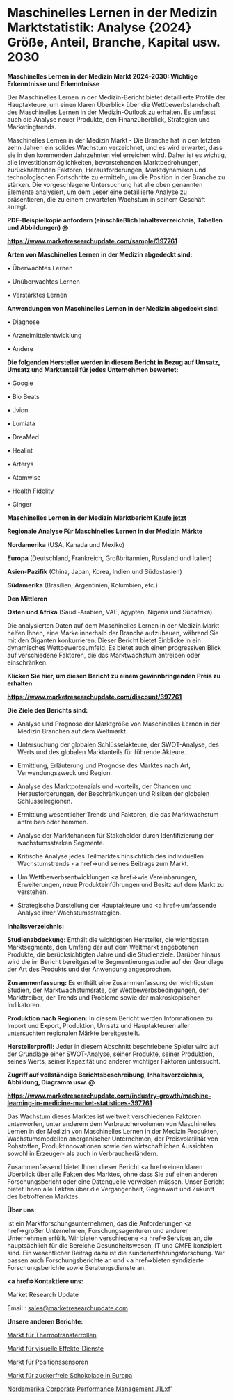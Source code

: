 # Maschinelles Lernen in der Medizin Marktstatistik: Analyse {2024} Größe, Anteil, Branche, Kapital usw. 2030

<strong>Maschinelles Lernen in der Medizin Markt 2024-2030: Wichtige Erkenntnisse und Erkenntnisse</strong>

Der Maschinelles Lernen in der Medizin-Bericht bietet detaillierte Profile der Hauptakteure, um einen klaren Überblick über die Wettbewerbslandschaft des Maschinelles Lernen in der Medizin-Outlook zu erhalten. Es umfasst auch die Analyse neuer Produkte, den Finanzüberblick, Strategien und Marketingtrends.

Maschinelles Lernen in der Medizin Markt - Die Branche hat in den letzten zehn Jahren ein solides Wachstum verzeichnet, und es wird erwartet, dass sie in den kommenden Jahrzehnten viel erreichen wird. Daher ist es wichtig, alle Investitionsmöglichkeiten, bevorstehenden Marktbedrohungen, zurückhaltenden Faktoren, Herausforderungen, Marktdynamiken und technologischen Fortschritte zu ermitteln, um die Position in der Branche zu stärken. Die vorgeschlagene Untersuchung hat alle oben genannten Elemente analysiert, um dem Leser eine detaillierte Analyse zu präsentieren, die zu einem erwarteten Wachstum in seinem Geschäft anregt.



<strong><b>PDF-Beispielkopie anfordern (einschließlich Inhaltsverzeichnis, Tabellen und Abbildungen) @ </b></strong>

<strong><a href=https://www.marketresearchupdate.com/sample/397761>

<strong>https://www.marketresearchupdate.com/sample/397761</u></a></strong></strong>



<strong>Arten von Maschinelles Lernen in der Medizin abgedeckt sind:</strong>

• Überwachtes Lernen

• Unüberwachtes Lernen

• Verstärktes Lernen



<strong>Anwendungen von Maschinelles Lernen in der Medizin abgedeckt sind:</strong>

• Diagnose

• Arzneimittelentwicklung

• Andere



<strong>Die folgenden Hersteller werden in diesem Bericht in Bezug auf Umsatz, Umsatz und Marktanteil für jedes Unternehmen bewertet:</strong>

• Google

• Bio Beats

• Jvion

• Lumiata

• DreaMed

• Healint

• Arterys

• Atomwise

• Health Fidelity

• Ginger



<strong>Maschinelles Lernen in der Medizin Marktbericht <a href=https://www.marketresearchupdate.com/buynow/397761>Kaufe jetzt</a></strong>



<strong>Regionale Analyse Für Maschinelles Lernen in der Medizin Märkte</strong>



<strong>Nordamerika</strong> (USA, Kanada und Mexiko)



<strong>Europa</strong> (Deutschland, Frankreich, Großbritannien, Russland und Italien)



<strong>Asien-Pazifik</strong> (China, Japan, Korea, Indien und Südostasien)



<strong>Südamerika</strong> (Brasilien, Argentinien, Kolumbien, etc.)



<strong>Den Mittleren</strong> 

<strong>Osten und Afrika</strong> (Saudi-Arabien, VAE, ägypten, Nigeria und Südafrika)

Die analysierten Daten auf dem Maschinelles Lernen in der Medizin Markt helfen Ihnen, eine Marke innerhalb der Branche aufzubauen, während Sie mit den Giganten konkurrieren. Dieser Bericht bietet Einblicke in ein dynamisches Wettbewerbsumfeld. Es bietet auch einen progressiven Blick auf verschiedene Faktoren, die das Marktwachstum antreiben oder einschränken.



<strong>Klicken Sie hier, um diesen Bericht zu einem gewinnbringenden Preis zu erhalten
</strong>

<strong><a href=https://www.marketresearchupdate.com/discount/397761>https://www.marketresearchupdate.com/discount/397761</b></u></strong></a>



<strong>Die Ziele des Berichts sind:</strong>

- Analyse und Prognose der Marktgröße von Maschinelles Lernen in der Medizin Branchen auf dem Weltmarkt.

- Untersuchung der globalen Schlüsselakteure, der SWOT-Analyse, des Werts und des globalen Marktanteils für führende Akteure.

- Ermittlung, Erläuterung und Prognose des Marktes nach Art, Verwendungszweck und Region.

- Analyse des Marktpotenzials und -vorteils, der Chancen und Herausforderungen, der Beschränkungen und Risiken der globalen Schlüsselregionen.

- Ermittlung wesentlicher Trends und Faktoren, die das Marktwachstum antreiben oder hemmen.

- Analyse der Marktchancen für Stakeholder durch Identifizierung der wachstumsstarken Segmente.

- Kritische Analyse jedes Teilmarktes hinsichtlich des individuellen Wachstumstrends <a href=>und</a> seines Beitrags zum Markt.

- Um Wettbewerbsentwicklungen <a href=>wie</a> Vereinbarungen, Erweiterungen, neue Produkteinführungen und Besitz auf dem Markt zu verstehen.

- Strategische Darstellung der Hauptakteure und <a href=>umfas</a>sende Analyse ihrer Wachstumsstrategien.



<strong>Inhaltsverzeichnis:</strong>



<strong>Studienabdeckung:</strong> Enthält die wichtigsten Hersteller, die wichtigsten Marktsegmente, den Umfang der auf dem Weltmarkt angebotenen Produkte, die berücksichtigten Jahre und die Studienziele. Darüber hinaus wird die im Bericht bereitgestellte Segmentierungsstudie auf der Grundlage der Art des Produkts und der Anwendung angesprochen.



<strong>Zusammenfassung:</strong> Es enthält eine Zusammenfassung der wichtigsten Studien, der Marktwachstumsrate, der Wettbewerbsbedingungen, der Markttreiber, der Trends und Probleme sowie der makroskopischen Indikatoren.



<strong>Produktion nach Regionen:</strong> In diesem Bericht werden Informationen zu Import und Export, Produktion, Umsatz und Hauptakteuren aller untersuchten regionalen Märkte bereitgestellt.



<strong>Herstellerprofil:</strong> Jeder in diesem Abschnitt beschriebene Spieler wird auf der Grundlage einer SWOT-Analyse, seiner Produkte, seiner Produktion, seines Werts, seiner Kapazität und anderer wichtiger Faktoren untersucht.



<strong><b>Zugriff auf vollständige Berichtsbeschreibung, Inhaltsverzeichnis, Abbildung, Diagramm usw. @ </b></strong>

<strong><a href=https://www.marketresearchupdate.com/industry-growth/machine-learning-in-medicine-market-statistices-397761>https://www.marketresearchupdate.com/industry-growth/machine-learning-in-medicine-market-statistices-397761</a></strong>

Das Wachstum dieses Marktes ist weltweit verschiedenen Faktoren unterworfen, unter anderem dem Verbrauchervolumen von Maschinelles Lernen in der Medizin von Maschinelles Lernen in der Medizin Produkten, Wachstumsmodellen anorganischer Unternehmen, der Preisvolatilität von Rohstoffen, Produktinnovationen sowie den wirtschaftlichen Aussichten sowohl in Erzeuger- als auch in Verbraucherländern.

Zusammenfassend bietet Ihnen dieser Bericht <a href=>einen</a> klaren Überblick über alle Fakten des Marktes, ohne dass Sie auf einen anderen Forschungsbericht oder eine Datenquelle verweisen müssen. Unser Bericht bietet Ihnen alle Fakten über die Vergangenheit, Gegenwart und Zukunft des betroffenen Marktes.



<strong>Über uns:</strong>

 ist ein Marktforschungsunternehmen, das die Anforderungen <a href=>großer</a> Unternehmen, Forschungsagenturen und anderer Unternehmen erfüllt. Wir bieten verschiedene <a href=>Services</a> an, die hauptsächlich für die Bereiche Gesundheitswesen, IT und CMFE konzipiert sind. Ein wesentlicher Beitrag dazu ist die Kundenerfahrungsforschung. Wir passen auch Forschungsberichte an und <a href=>bieten</a> syndizierte Forschungsberichte sowie Beratungsdienste an.



<strong><a href=>Kontaktiere uns:</a></strong>

Market Research Update

Email : sales@marketresearchupdate.com



<strong>Unsere anderen Berichte:</strong>

<a href=https://www.linkedin.com/pulse/thermal-transfer-roll-market-trends-2023-key>Markt für Thermotransferrollen</a>

<a href=https://www.linkedin.com/pulse/visual-effects-services-market-size-share-outlook>Markt für visuelle Effekte-Dienste</a>

<a href=https://www.linkedin.com/pulse/position-sensor-market-analysis-segment-region>Markt für Positionssensoren</a>

<a href=https://www.linkedin.com/pulse/europe-sugar-free-chocolate-market-2023-global>Markt für zuckerfreie Schokolade in Europa</a>

<a href=https://www.linkedin.com/pulse/north-america-corporate-performance-management-j1lxf/>Nordamerika Corporate Performance Management J1Lxf</a>"
